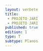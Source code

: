 ```yaml
---
layout: verbete
title:
 - PROJETO JARI
 - PROJETO JARI
published: true
edition: 1  
type: T
subtype: Planos
---
```


